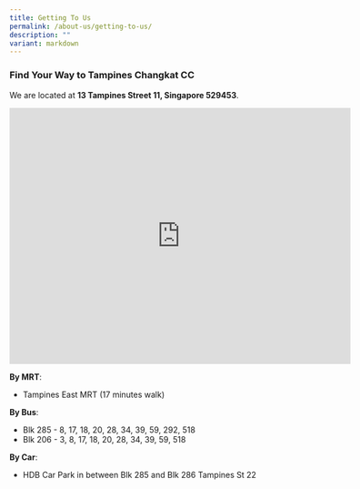 ```yaml
---
title: Getting To Us
permalink: /about-us/getting-to-us/
description: ""
variant: markdown
---
```

### Find Your Way to Tampines Changkat CC ###

We are located at **13 Tampines Street 11, Singapore 529453**. 

<iframe loading="lazy" allowfullscreen="" style="border:0;" height="450" width="600" src="https://www.google.com/maps/embed?pb=!1m18!1m12!1m3!1d3988.717823994051!2d103.94487107480359!3d1.3457529986415018!2m3!1f0!2f0!3f0!3m2!1i1024!2i768!4f13.1!3m3!1m2!1s0x31da3d1b59902797%3A0x54cd596152912a9a!2sTampines%20Changkat%20Community%20Club!5e0!3m2!1sen!2ssg!4v1735386083373!5m2!1sen!2ssg"></iframe>

**By MRT**:

*  Tampines East MRT (17 minutes walk)


**By Bus**:

*  Blk 285 - 8, 17, 18, 20, 28, 34, 39, 59, 292, 518
*  Blk 206 - 3, 8, 17, 18, 20, 28, 34, 39, 59, 518

**By Car**:

*  HDB Car Park in between Blk 285 and Blk 286 Tampines St 22